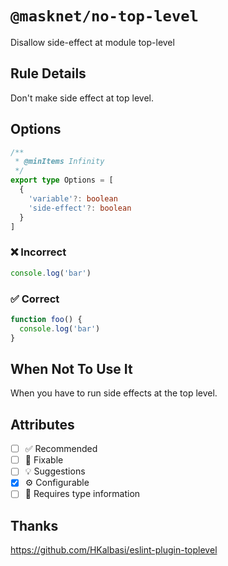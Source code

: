 <!-- begin title -->

# `@masknet/no-top-level`

Disallow side-effect at module top-level

<!-- end title -->

## Rule Details

Don't make side effect at top level.

## Options

<!-- begin options -->

```ts
/**
 * @minItems Infinity
 */
export type Options = [
  {
    'variable'?: boolean
    'side-effect'?: boolean
  }
]
```

<!-- end options -->

### :x: Incorrect

```ts
console.log('bar')
```

### :white_check_mark: Correct

```ts
function foo() {
  console.log('bar')
}
```

## When Not To Use It

When you have to run side effects at the top level.

## Attributes

<!-- begin attributes -->

- [ ] :white_check_mark: Recommended
- [ ] :wrench: Fixable
- [ ] :bulb: Suggestions
- [x] :gear: Configurable
- [ ] :thought_balloon: Requires type information

<!-- end attributes -->

## Thanks

<https://github.com/HKalbasi/eslint-plugin-toplevel>
